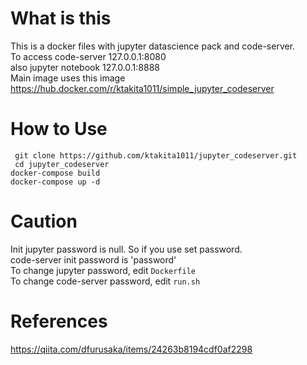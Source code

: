 # What is this
This is a docker files with jupyter datascience pack and code-server.  
To access code-server 127.0.0.1:8080  
also jupyter notebook 127.0.0.1:8888  
Main image uses this image  
https://hub.docker.com/r/ktakita1011/simple_jupyter_codeserver

# How to Use
``` git clone https://github.com/ktakita1011/jupyter_codeserver.git```  
``` cd jupyter_codeserver```  
```docker-compose build```  
```docker-compose up -d```

# Caution
Init jupyter password is null. So if you use set password.  
code-server init password is 'password'  
To change jupyter password, edit `Dockerfile`  
To change code-server password, edit `run.sh`

# References
https://qiita.com/dfurusaka/items/24263b8194cdf0af2298
